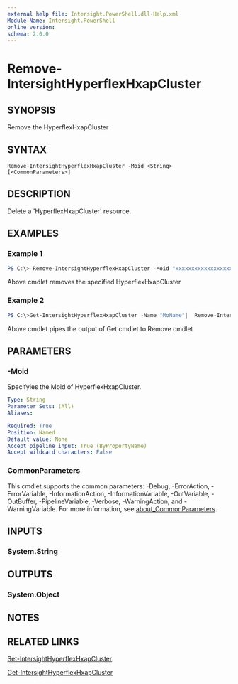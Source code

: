 ```yaml
---
external help file: Intersight.PowerShell.dll-Help.xml
Module Name: Intersight.PowerShell
online version:
schema: 2.0.0
---
```


# Remove-IntersightHyperflexHxapCluster

## SYNOPSIS
Remove the HyperflexHxapCluster

## SYNTAX

```
Remove-IntersightHyperflexHxapCluster -Moid <String> [<CommonParameters>]
```

## DESCRIPTION
Delete a &apos;HyperflexHxapCluster&apos; resource.

## EXAMPLES

### Example 1
```powershell
PS C:\> Remove-IntersightHyperflexHxapCluster -Moid "xxxxxxxxxxxxxxxxxxxxxxxxxxx"
```
Above cmdlet removes the specified HyperflexHxapCluster 

### Example 2
```powershell
PS C:\>Get-IntersightHyperflexHxapCluster -Name "MoName"|  Remove-IntersightHyperflexHxapCluster
```
Above cmdlet pipes the output of Get cmdlet to Remove cmdlet

## PARAMETERS

### -Moid
Specifyies the Moid of HyperflexHxapCluster.

```yaml
Type: String
Parameter Sets: (All)
Aliases:

Required: True
Position: Named
Default value: None
Accept pipeline input: True (ByPropertyName)
Accept wildcard characters: False
```

### CommonParameters
This cmdlet supports the common parameters: -Debug, -ErrorAction, -ErrorVariable, -InformationAction, -InformationVariable, -OutVariable, -OutBuffer, -PipelineVariable, -Verbose, -WarningAction, and -WarningVariable. For more information, see [about_CommonParameters](http://go.microsoft.com/fwlink/?LinkID=113216).

## INPUTS

### System.String

## OUTPUTS

### System.Object
## NOTES

## RELATED LINKS

[Set-IntersightHyperflexHxapCluster](./Set-IntersightHyperflexHxapCluster.md)

[Get-IntersightHyperflexHxapCluster](./Get-IntersightHyperflexHxapCluster.md)

